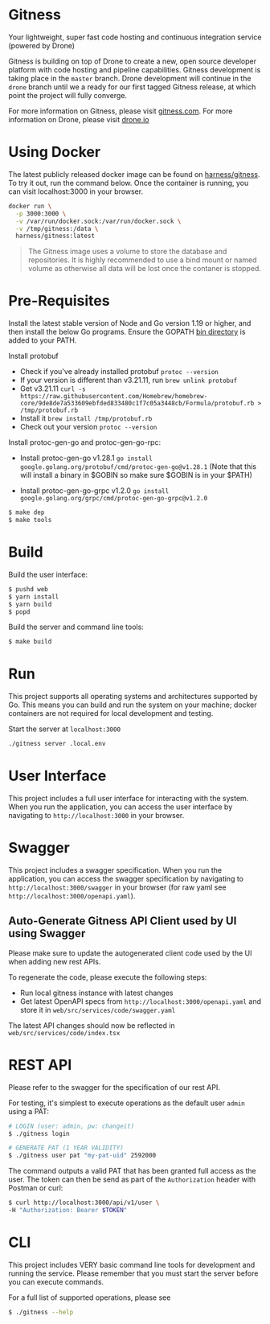 # Gitness
Your lightweight, super fast code hosting and continuous integration service (powered by Drone)

Gitness is building on top of Drone to create a new, open source developer platform with code hosting and pipeline capabilities. Gitness development is taking place in the `master` branch.  Drone development will continue in the `drone` branch until we a ready for our first tagged Gitness release, at which point the project will fully converge.

For more information on Gitness, please visit [gitness.com](https://gitness.com/).
For more information on Drone, please visit [drone.io](https://www.drone.io/)

# Using Docker
The latest publicly released docker image can be found on [harness/gitness](https://hub.docker.com/r/harness/gitness).
To try it out, run the command below. Once the container is running, you can visit localhost:3000 in your browser.

``` bash
docker run \
  -p 3000:3000 \
  -v /var/run/docker.sock:/var/run/docker.sock \
  -v /tmp/gitness:/data \
  harness/gitness:latest
```
> The Gitness image uses a volume to store the database and repositories. It is highly recommended to use a bind mount or named volume as otherwise all data will be lost once the contaner is stopped.

# Pre-Requisites

Install the latest stable version of Node and Go version 1.19 or higher, and then install the below Go programs. Ensure the GOPATH [bin directory](https://go.dev/doc/gopath_code#GOPATH) is added to your PATH.

Install protobuf
- Check if you've already installed protobuf ```protoc --version```
- If your version is different than v3.21.11, run ```brew unlink protobuf```
- Get v3.21.11 ```curl -s https://raw.githubusercontent.com/Homebrew/homebrew-core/9de8de7a533609ebfded833480c1f7c05a3448cb/Formula/protobuf.rb > /tmp/protobuf.rb```
- Install it ```brew install /tmp/protobuf.rb```
- Check out your version ```protoc --version```

Install protoc-gen-go and protoc-gen-go-rpc:

- Install protoc-gen-go v1.28.1 ```go install google.golang.org/protobuf/cmd/protoc-gen-go@v1.28.1```
(Note that this will install a binary in $GOBIN so make sure $GOBIN is in your $PATH)

- Install protoc-gen-go-grpc v1.2.0 ```go install google.golang.org/grpc/cmd/protoc-gen-go-grpc@v1.2.0```

```bash
$ make dep
$ make tools
```

# Build

Build the user interface:

```bash
$ pushd web
$ yarn install
$ yarn build
$ popd
```

Build the server and command line tools:

```bash
$ make build
```

# Run

This project supports all operating systems and architectures supported by Go.  This means you can build and run the system on your machine; docker containers are not required for local development and testing.

Start the server at `localhost:3000`

```bash
./gitness server .local.env
```

# User Interface

This project includes a full user interface for interacting with the system. When you run the application, you can access the user interface by navigating to `http://localhost:3000` in your browser.

# Swagger

This project includes a swagger specification. When you run the application, you can access the swagger specification by navigating to `http://localhost:3000/swagger` in your browser (for raw yaml see `http://localhost:3000/openapi.yaml`).


## Auto-Generate Gitness API Client used by UI using Swagger
Please make sure to update the autogenerated client code used by the UI when adding new rest APIs.

To regenerate the code, please execute the following steps:
- Run local gitness instance with latest changes
- Get latest OpenAPI specs from `http://localhost:3000/openapi.yaml` and store it in `web/src/services/code/swagger.yaml`

The latest API changes should now be reflected in `web/src/services/code/index.tsx`

# REST API
Please refer to the swagger for the specification of our rest API.

For testing, it's simplest to execute operations as the default user `admin` using a PAT:
```bash
# LOGIN (user: admin, pw: changeit)
$ ./gitness login

# GENERATE PAT (1 YEAR VALIDITY)
$ ./gitness user pat "my-pat-uid" 2592000
```

The command outputs a valid PAT that has been granted full access as the user.
The token can then be send as part of the `Authorization` header with Postman or curl:

```bash
$ curl http://localhost:3000/api/v1/user \
-H "Authorization: Bearer $TOKEN"
```


# CLI
This project includes VERY basic command line tools for development and running the service. Please remember that you must start the server before you can execute commands.

For a full list of supported operations, please see
```bash
$ ./gitness --help
```
